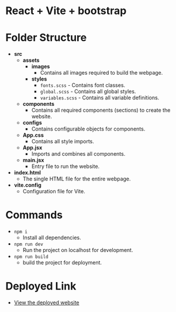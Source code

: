 # React + Vite + bootstrap

# Folder Structure

- **src**
  - **assets**
    - **images**
      - Contains all images required to build the webpage.
    - **styles**
      - `fonts.scss` - Contains font classes.
      - `global.scss` - Contains all global styles.
      - `variables.scss` - Contains all variable definitions.
  - **components**
    - Contains all required components (sections) to create the website.
  - **configs**
    - Contains configurable objects for components.
  - **App.css**
    - Contains all style imports.
  - **App.jsx**
    - Imports and combines all components.
  - **main.jsx**
    - Entry file to run the website.
- **index.html**
  - The single HTML file for the entire webpage.
- **vite.config**
  - Configuration file for Vite.

# Commands

- `npm i`
  - Install all dependencies.
- `npm run dev`
  - Run the project on localhost for development.
- `npm run build`
  - build the project for deployment.

# Deployed Link

- [View the deployed website](https://ve-nexcent.netlify.app/)